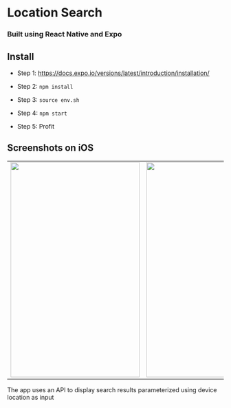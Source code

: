 # Location Search

### Built using React Native and Expo

## Install

* Step 1: https://docs.expo.io/versions/latest/introduction/installation/

* Step 2: `npm install`

* Step 3: `source env.sh`

* Step 4: `npm start`

* Step 5: Profit



## Screenshots on iOS 

|                          |                           |                          |
:-------------------------:|:-------------------------:|:-------------------------:
<img src="https://drive.google.com/uc?export=view&id=171rhdtWLXhEAmzbAbbGDDZ0JXTETdSqc" width="300" height="500">  |  <img src="https://drive.google.com/uc?export=view&id=1IpKD_ruJqaQmpuaWyz1jisjVui_Voxb8" width="300" height="500"> | <img src="https://drive.google.com/uc?export=view&id=16PUl7vKmGno6hn6TIP0EJzFJ7IiLa3qf" width="300" height="500">

The app uses an API to display search results parameterized using device location as input


